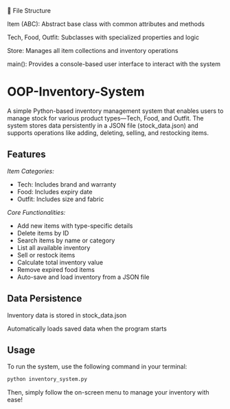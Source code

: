 
📁 File Structure

Item (ABC): Abstract base class with common attributes and methods

Tech, Food, Outfit: Subclasses with specialized properties and logic

Store: Manages all item collections and inventory operations

main(): Provides a console-based user interface to interact with the system








# OOP-Inventory-System

A simple Python-based inventory management system that enables users to manage stock for various product types—Tech, Food, and Outfit. The system stores data persistently in a JSON file (stock_data.json) and supports operations like adding, deleting, selling, and restocking items.


## Features

*Item Categories:*

- Tech: Includes brand and warranty
- Food: Includes expiry date
- Outfit: Includes size and fabric

*Core Functionalities:*

- Add new items with type-specific details
- Delete items by ID
- Search items by name or category
- List all available inventory
- Sell or restock items
- Calculate total inventory value
- Remove expired food items
- Auto-save and load inventory from a JSON file
  
## Data Persistence

Inventory data is stored in stock_data.json

Automatically loads saved data when the program starts

## Usage

To run the system, use the following command in your terminal:

```cmd
python inventory_system.py
```
Then, simply follow the on-screen menu to manage your inventory with ease!


